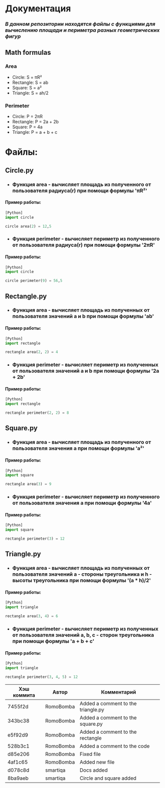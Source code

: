 # **Документация**
### *В данном репозитории находятся файлы с функциями для вычислению площади и периметра разных геометрических фигур*
## Math formulas
### Area
- Circle: S = πR²
- Rectangle: S = ab
- Square: S = a²
- Triangle: S = ah/2

### Perimeter
- Circle: P = 2πR
- Rectangle: P = 2a + 2b
- Square: P = 4a
- Triangle: P = a + b + c

# Файлы:

## Circle.py
- ### Функция area - вычисляет площадь из полученного от пользователя радиуса(r) при помощи формулы 'πR²'
#### Пример работы:
```python
[Python]
import circle

circle area(2) = 12,5
```

- ### Функция perimeter - вычисляет периметр из полученного от пользователя радиуса(r) при помощи формулы '2πR'
#### Пример работы:
```python
[Python]
import circle

circle perimeter(9) = 56,5
```

## Rectangle.py
- ### Функция area - вычисляет площадь из полученных от пользователя значений a и b при помощи формулы 'ab'
#### Пример работы:
```python
[Python]
import rectangle

rectangle area(2, 2) = 4
```

- ### Функция perimeter - вычисляет периметр из полученных от пользователя значений a и b при помощи формулы '2a + 2b'
#### Пример работы:
```python
[Python]
import rectangle

rectangle perimeter(2, 2) = 8
```

## Square.py
- ### Функция area - вычисляет площадь из полученного от пользователя значения a при помощи формулы 'a²'
#### Пример работы:
```python
[Python]
import square

rectangle area(3) = 9
```

- ### Функция perimeter - вычисляет периметр из полученного от пользователя значения a при помощи формулы '4a'
#### Пример работы:
```python
[Python]
import square

rectangle perimeter(3) = 12
```

## Triangle.py
- ### Функция area - вычисляет площадь из полученных от пользователя значений a - стороны треугольника и h - высоты треугольника при помощи формулы '(a * h)/2'
#### Пример работы:
```python
[Python]
import triangle

rectangle area(3, 4) = 6
```

- ### Функция perimeter - вычисляет периметр из полученных от пользователя значений a, b, c - сторон треугольника при помощи формулы 'a + b + c'
#### Пример работы:
```python
[Python]
import triangle

rectangle perimeter(3, 4, 5) = 12
```

| Хэш коммита | Автор     | Комментарий                        |
|-------------|-----------|------------------------------------|
| 7455f2d     | RomoBomba | Added a comment to the triangle.py |
| 343bc38     | RomoBomba | Added a comment to the square.py   |
| e5f92d9     | RomoBomba | Added a comment to the rectangle   |
| 528b3c1     | RomoBomba | Added a comment to the code        |
| d85e206     | RomoBomba | Fixed file                         |
| 4af1c65     | RomoBomba | Added new file                     |
| d078c8d     | smartiqa  | Docs added                         |
| 8ba9aeb     | smartiqa  | Circle and square added            |